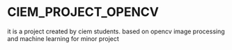 # CIEM_PROJECT_OPENCV
it is a project created by ciem students. based on opencv image processing and machine learning for minor project
